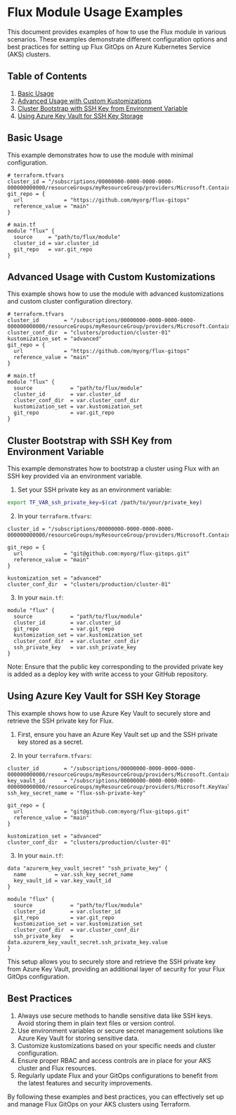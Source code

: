 # Flux Module Usage Examples

This document provides examples of how to use the Flux module in various scenarios. These examples demonstrate different configuration options and best practices for setting up Flux GitOps on Azure Kubernetes Service (AKS) clusters.

## Table of Contents

1. [Basic Usage](#basic-usage)
2. [Advanced Usage with Custom Kustomizations](#advanced-usage-with-custom-kustomizations)
3. [Cluster Bootstrap with SSH Key from Environment Variable](#cluster-bootstrap-with-ssh-key-from-environment-variable)
4. [Using Azure Key Vault for SSH Key Storage](#using-azure-key-vault-for-ssh-key-storage)

## Basic Usage

This example demonstrates how to use the module with minimal configuration.

```hcl
# terraform.tfvars
cluster_id = "/subscriptions/00000000-0000-0000-0000-000000000000/resourceGroups/myResourceGroup/providers/Microsoft.ContainerService/managedClusters/myAKSCluster"
git_repo = {
  url             = "https://github.com/myorg/flux-gitops"
  reference_value = "main"
}
```

```hcl
# main.tf
module "flux" {
  source     = "path/to/flux/module"
  cluster_id = var.cluster_id
  git_repo   = var.git_repo
}
```

## Advanced Usage with Custom Kustomizations

This example shows how to use the module with advanced kustomizations and custom cluster configuration directory.

```hcl
# terraform.tfvars
cluster_id        = "/subscriptions/00000000-0000-0000-0000-000000000000/resourceGroups/myResourceGroup/providers/Microsoft.ContainerService/managedClusters/myAKSCluster"
cluster_conf_dir  = "clusters/production/cluster-01"
kustomization_set = "advanced"
git_repo = {
  url             = "https://github.com/myorg/flux-gitops"
  reference_value = "main"
}
```

```hcl
# main.tf
module "flux" {
  source            = "path/to/flux/module"
  cluster_id        = var.cluster_id
  cluster_conf_dir  = var.cluster_conf_dir
  kustomization_set = var.kustomization_set
  git_repo          = var.git_repo
}
```

## Cluster Bootstrap with SSH Key from Environment Variable

This example demonstrates how to bootstrap a cluster using Flux with an SSH key provided via an environment variable.

1. Set your SSH private key as an environment variable:

```bash
export TF_VAR_ssh_private_key=$(cat /path/to/your/private_key)
```

2. In your `terraform.tfvars`:

```hcl
cluster_id = "/subscriptions/00000000-0000-0000-0000-000000000000/resourceGroups/myResourceGroup/providers/Microsoft.ContainerService/managedClusters/myAKSCluster"

git_repo = {
  url             = "git@github.com:myorg/flux-gitops.git"
  reference_value = "main"
}

kustomization_set = "advanced"
cluster_conf_dir  = "clusters/production/cluster-01"
```

3. In your `main.tf`:

```hcl
module "flux" {
  source            = "path/to/flux/module"
  cluster_id        = var.cluster_id
  git_repo          = var.git_repo
  kustomization_set = var.kustomization_set
  cluster_conf_dir  = var.cluster_conf_dir
  ssh_private_key   = var.ssh_private_key
}
```

Note: Ensure that the public key corresponding to the provided private key is added as a deploy key with write access to your GitHub repository.

## Using Azure Key Vault for SSH Key Storage

This example shows how to use Azure Key Vault to securely store and retrieve the SSH private key for Flux.

1. First, ensure you have an Azure Key Vault set up and the SSH private key stored as a secret.

2. In your `terraform.tfvars`:

```hcl
cluster_id        = "/subscriptions/00000000-0000-0000-0000-000000000000/resourceGroups/myResourceGroup/providers/Microsoft.ContainerService/managedClusters/myAKSCluster"
key_vault_id      = "/subscriptions/00000000-0000-0000-0000-000000000000/resourceGroups/myResourceGroup/providers/Microsoft.KeyVault/vaults/myKeyVault"
ssh_key_secret_name = "flux-ssh-private-key"

git_repo = {
  url             = "git@github.com:myorg/flux-gitops.git"
  reference_value = "main"
}

kustomization_set = "advanced"
cluster_conf_dir  = "clusters/production/cluster-01"
```

3. In your `main.tf`:

```hcl
data "azurerm_key_vault_secret" "ssh_private_key" {
  name         = var.ssh_key_secret_name
  key_vault_id = var.key_vault_id
}

module "flux" {
  source            = "path/to/flux/module"
  cluster_id        = var.cluster_id
  git_repo          = var.git_repo
  kustomization_set = var.kustomization_set
  cluster_conf_dir  = var.cluster_conf_dir
  ssh_private_key   = data.azurerm_key_vault_secret.ssh_private_key.value
}
```

This setup allows you to securely store and retrieve the SSH private key from Azure Key Vault, providing an additional layer of security for your Flux GitOps configuration.

## Best Practices

1. Always use secure methods to handle sensitive data like SSH keys. Avoid storing them in plain text files or version control.
2. Use environment variables or secure secret management solutions like Azure Key Vault for storing sensitive data.
3. Customize kustomizations based on your specific needs and cluster configuration.
4. Ensure proper RBAC and access controls are in place for your AKS cluster and Flux resources.
5. Regularly update Flux and your GitOps configurations to benefit from the latest features and security improvements.

By following these examples and best practices, you can effectively set up and manage Flux GitOps on your AKS clusters using Terraform.